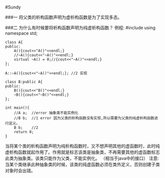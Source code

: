 #Sundy


###一 将父类的析构函数声明为虚析构函数是为了实现多态。

###二 为什么有时候要将析构函数声明为纯虚析构函数？
	例程:
	#include <iostream>
	using namespace std;
	
	class A{
	public:
		A(){cout<<"A()"<<endl;}
		//~A(){cout<<"~A()"<<endl;}
		virtual ~A() = 0;//{cout<<"~A()"<<endl;}
	};
	
	A::~A(){cout<<"~A()"<<endl;}; //2 实现
	
	class B:public A{
	public:
		B(){cout<<"B()"<<endl;}
		~B(){cout<<"~B()"<<endl;}
	};
	
	int main(){
		//A a;  //error 抽象类不能实例化
		//B b;  //1 error 因为父类的析构函数没有实现,所以需要为父类的纯虚析构函数进行定义。
		B b;    //2
		return 0;
	}

  当将某个类的析构函数声明为纯析构函数时，又不想声明其他的虚函数时，此时纯虚析构函数就起作用了。作用就是标志该类是抽象类，不再需要其他的虚函数标志此类为抽象类。该类只能作为父类，不能实例化。 （相当于java中的接口）
  注意:当某个类继承此种抽象类的时候，该类的纯虚函数必须在类外定义，否则创建子类对象时会出错。
  
